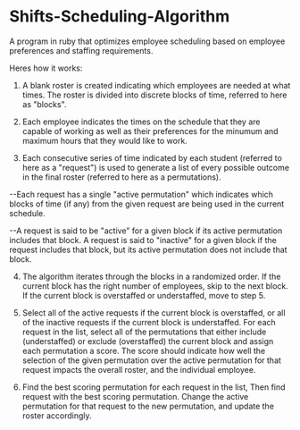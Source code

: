 # Shifts-Scheduling-Algorithm

A program in ruby that optimizes employee scheduling based on employee preferences and staffing requirements. 

Heres how it works:
1. A blank roster is created indicating which employees are needed at what times. The roster is divided into discrete blocks of time, referred to here as "blocks". 

2. Each employee indicates the times on the schedule that they are capable of working as well as their preferences for the minumum and maximum hours that they would like to work.

3. Each consecutive series of time indicated by each student (referred to here as a "request") is used to generate a list of every possible outcome in the final roster (referred to here as a permutations). 

--Each request has a single "active permutation" which indicates which blocks of time (if any) from the given request are being used in the current schedule.

--A request is said to be "active" for a given block if its active permutation includes that block. A request is said to "inactive" for a given block if the request includes that block, but its active permutation does not include that block.

4. The algorithm iterates through the blocks in a randomized order. If the current block has the right number of employees, skip to the next block. If the current block is overstaffed or understaffed, move to step 5.

5. Select all of the active requests if the current block is overstaffed, or all of the inactive requests if the current block is understaffed. For each request in the list, select all of the permutations that either include (understaffed) or exclude (overstaffed) the current block and assign each permutation a score. The score should indicate how well the selection of the given permutation over the active permutation for that request impacts the overall roster, and the individual employee.

6. Find the best scoring permutation for each request in the list, Then find request with the best scoring permutation. Change the active permutation for that request to the new permutation, and update the roster accordingly.
